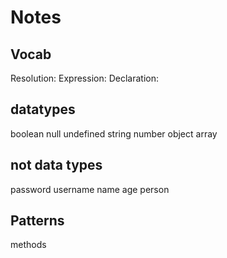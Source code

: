# Notes

## Vocab

Resolution: 
Expression: 
Declaration: 

## datatypes

boolean
null
undefined
string
number
object
array

## not data types

password
username
name
age
person

## Patterns

methods
